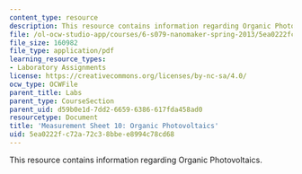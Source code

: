 ```yaml
---
content_type: resource
description: This resource contains information regarding Organic Photovoltaics.
file: /ol-ocw-studio-app/courses/6-s079-nanomaker-spring-2013/5ea0222fc72a72c38bbee8994c78cd68_MIT6_S079S13_lab10.pdf
file_size: 160982
file_type: application/pdf
learning_resource_types:
- Laboratory Assignments
license: https://creativecommons.org/licenses/by-nc-sa/4.0/
ocw_type: OCWFile
parent_title: Labs
parent_type: CourseSection
parent_uid: d59b0e1d-7dd2-6659-6386-617fda458ad0
resourcetype: Document
title: 'Measurement Sheet 10: Organic Photovoltaics'
uid: 5ea0222f-c72a-72c3-8bbe-e8994c78cd68
---
```

This resource contains information regarding Organic Photovoltaics.